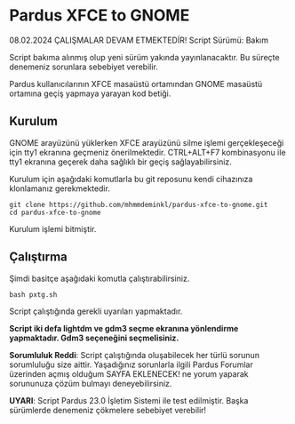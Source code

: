# Pardus XFCE to GNOME
08.02.2024 ÇALIŞMALAR DEVAM ETMEKTEDİR!
Script Sürümü: Bakım

Script bakıma alınmış olup yeni sürüm yakında yayınlanacaktır. Bu süreçte denemeniz sorunlara sebebiyet verebilir.

Pardus kullanıcılarının XFCE masaüstü ortamından GNOME masaüstü ortamına geçiş yapmaya yarayan kod betiği. 

## Kurulum
GNOME arayüzünü yüklerken XFCE arayüzünü silme işlemi gerçekleşeceği için tty1 ekranına geçmeniz önerilmektedir. CTRL+ALT+F7 kombinasyonu ile tty1 ekranına geçerek daha sağlıklı bir geçiş sağlayabilirsiniz.

Kurulum için aşağıdaki komutlarla bu git reposunu kendi cihazınıza klonlamanız
gerekmektedir.

```
git clone https://github.com/mhmmdeminkl/pardus-xfce-to-gnome.git
cd pardus-xfce-to-gnome
```

Kurulum işlemi bitmiştir.

## Çalıştırma
Şimdi basitçe aşağıdaki komutla çalıştırabilirsiniz.

```
bash pxtg.sh
```

Script çalıştığında gerekli uyarıları yapmaktadır. 

**Script iki defa lightdm ve gdm3 seçme ekranına yönlendirme yapmaktadır. Gdm3 seçeneğini seçmelisiniz.**

**Sorumluluk Reddi**: Script çalıştığında oluşabilecek her türlü sorunun sorumluluğu size aittir. Yaşadığınız sorunlarla ilgili Pardus Forumlar üzerinden açmış olduğum SAYFA EKLENECEK! ne yorum yaparak sorununuza çözüm bulmayı deneyebilirsiniz.

**UYARI**: Script Pardus 23.0 İşletim Sistemi ile test edilmiştir. Başka sürümlerde denemeniz çökmelere sebebiyet verebilir!
